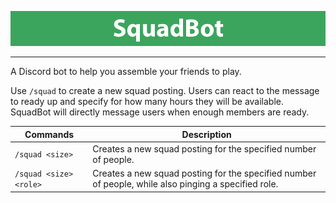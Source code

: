 ![SquadBot](squadbot.png)
_________________
A Discord bot to help you assemble your friends to play.  

Use `/squad` to create a new squad posting. Users can react to the message to ready up and specify for how many hours they will be available.  SquadBot will directly message users when enough members are ready.

|**Commands**|**Description**|
| --- | --- |
|`/squad <size>`|Creates a new squad posting for the specified number of people.|
|`/squad <size> <role>`|Creates a new squad posting for the specified number of people, while also pinging a specified role.|
